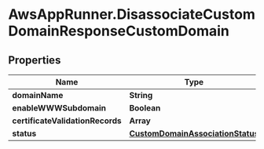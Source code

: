 # AwsAppRunner.DisassociateCustomDomainResponseCustomDomain

## Properties

Name | Type | Description | Notes
------------ | ------------- | ------------- | -------------
**domainName** | **String** |  | 
**enableWWWSubdomain** | **Boolean** |  | 
**certificateValidationRecords** | **Array** |  | [optional] 
**status** | [**CustomDomainAssociationStatus**](CustomDomainAssociationStatus.md) |  | 


